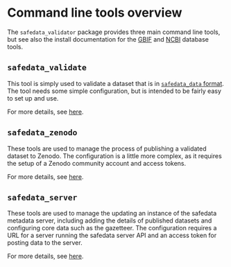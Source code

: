 # Command line tools overview

The `safedata_validator` package provides three main command line tools, but see also
the install documentation for the [GBIF](../install/build_local_gbif.md) and
[NCBI](../install/build_local_ncbi.md) database tools.

## `safedata_validate`

This tool is simply used to validate a dataset that is in [`safedata_data`
format](../data_providers/data_format/overview.md). The tool needs some simple
configuration, but is intended to be fairly easy to set up and use.

For more details, see [here](safedata_validate.md).

## `safedata_zenodo`

These tools are used to manage the process of publishing a validated dataset to Zenodo.
The configuration is a little more complex, as it requires the setup of a Zenodo
community account and access tokens.

For more details, see [here](safedata_zenodo.md).

## `safedata_server`

These tools are used to manage the updating an instance of the safedata metadata server,
including adding the details of published datasets and configuring core data such as the
gazetteer. The configuration requires a URL for a server running the safedata server API
and an access token for posting data to the server.

For more details, see [here](safedata_server.md).
